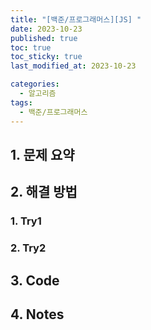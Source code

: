 ```yaml
---
title: "[백준/프로그래머스][JS] "
date: 2023-10-23
published: true
toc: true
toc_sticky: true
last_modified_at: 2023-10-23

categories:
  - 알고리즘
tags:
  - 백준/프로그래머스
---
```


## 1. 문제 요약

## 2. 해결 방법

### 1. Try1

### 2. Try2

## 3. Code

## 4. Notes
